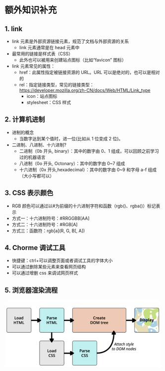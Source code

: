 # 额外知识补充

## 1. link

- link 元素是外部资源链接元素，规范了文档与外部资源的关系
  - link 元素通常是在 head 元素中
- 最常用的链接是样式表（CSS）
  - 此外也可以被用来创建站点图标（比如“favicon” 图标）
- link 元素常见的属性：
  - href：此属性指定被链接资源的 URL。URL 可以是绝对的，也可以是相对的
  - rel：指定链接类型，常见的链接类型：https://developer.mozilla.org/zh-CN/docs/Web/HTML/Link_type
    - icon：站点图标
    - stylesheet：CSS 样式

## 2. 计算机进制

- 进制的概念
  - 当数字达到某个值时，进一位(比如从 1 位变成 2 位)。
- 二进制、八进制、十六进制?
  - 二进制（0b 开头, binary）：其中的数字由 0、1 组成，可以回顾之前学习过的机器语言
  - 八进制（0o 开头, Octonary）：其中的数字由 0~7 组成
  - 十六进制（0x 开头,hexadecimal）：其中的数字由 0~9 和字母 a-f 组成（大小写都可以）

## 3. CSS 表示颜色

- RGB 颜色可以通过以#为前缀的十六进制字符和函数（rgb()、rgba()）标记表示
- 方式一：十六进制符号：#RRGGBB[AA]
- 方式二：十六进制符号：#RGB[A]
- 方式三：函数符：rgb[a](R, G, B[, A])

## 4. Chorme 调试工具

- 快捷键：ctrl+可以调整页面或者调试工具的字体大小
- 可以通过删除某些元素来查看网页结构
- 可以通过增删 css 来调试网页样式

## 5. 浏览器渲染流程

![render](../../../img/cssNotes/render.png ":size=50%")
